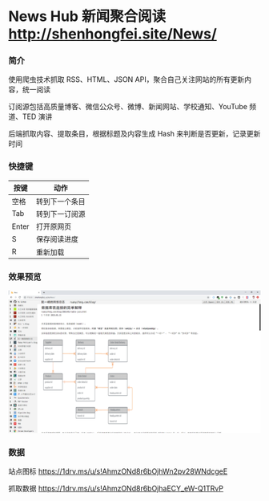 # News Hub 新闻聚合阅读 <http://shenhongfei.site/News/>

### 简介

使用爬虫技术抓取 RSS、HTML、JSON API，聚合自己关注网站的所有更新内容，统一阅读

订阅源包括高质量博客、微信公众号、微博、新闻网站、学校通知、YouTube 频道、TED 演讲

后端抓取内容、提取条目，根据标题及内容生成 Hash 来判断是否更新，记录更新时间

### 快捷键

| 按键  | 动作           |
| ----- | -------------- |
| 空格  | 转到下一个条目 |
| Tab   | 转到下一订阅源 |
| Enter | 打开原网页     |
| S     | 保存阅读进度   |
| R     | 重新加载       |

### 效果预览

![demo](demo.png)

### 数据

站点图标 https://1drv.ms/u/s!AhmzONd8r6bOjhWn2pv28WNdcgeE

抓取数据 https://1drv.ms/u/s!AhmzONd8r6bOjhaECY_eW-Q1TRvP

